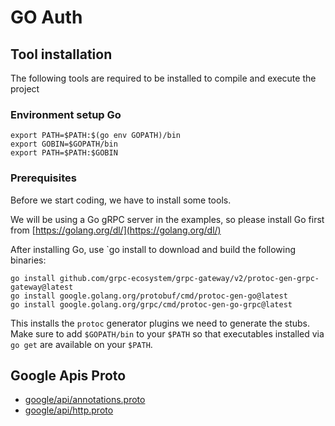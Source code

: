 # GO Auth

## Tool installation

The following tools are required to be installed to compile and execute the project

### Environment setup Go

```shell
export PATH=$PATH:$(go env GOPATH)/bin
export GOBIN=$GOPATH/bin
export PATH=$PATH:$GOBIN
```

### Prerequisites

Before we start coding, we have to install some tools.

We will be using a Go gRPC server in the examples, so please install Go first
from [https://golang.org/dl/](https://golang.org/dl/)

After installing Go, use `go install to download and build the following binaries:

```shell
go install github.com/grpc-ecosystem/grpc-gateway/v2/protoc-gen-grpc-gateway@latest
go install google.golang.org/protobuf/cmd/protoc-gen-go@latest
go install google.golang.org/grpc/cmd/protoc-gen-go-grpc@latest
```

This installs the `protoc` generator plugins we need to generate the stubs. Make sure to add `$GOPATH/bin` to your `$PATH`
so that executables installed via `go get` are available on your `$PATH`.

## Google Apis Proto

- [google/api/annotations.proto](https://github.com/googleapis/googleapis/blob/master/google/api/annotations.proto)
- [google/api/http.proto](https://github.com/googleapis/googleapis/blob/master/google/api/http.proto)

